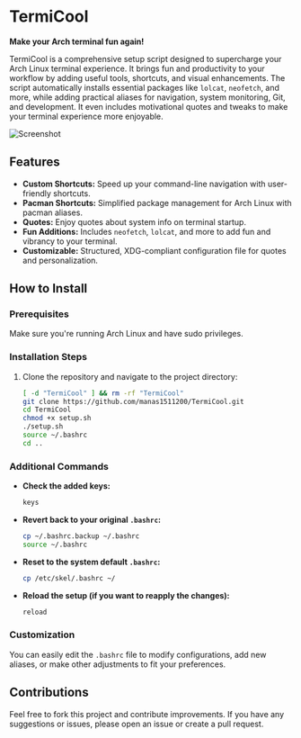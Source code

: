 # TermiCool

**Make your Arch terminal fun again!**

TermiCool is a comprehensive setup script designed to supercharge your Arch Linux terminal experience. It brings fun and productivity to your workflow by adding useful tools, shortcuts, and visual enhancements. The script automatically installs essential packages like `lolcat`, `neofetch`, and more, while adding practical aliases for navigation, system monitoring, Git, and development. It even includes motivational quotes and tweaks to make your terminal experience more enjoyable.

![Screenshot](https://github.com/user-attachments/assets/e2ee8ae5-2bf7-48ef-9db7-4fba5c1b1192)

## Features
- **Custom Shortcuts:** Speed up your command-line navigation with user-friendly shortcuts.
- **Pacman Shortcuts:** Simplified package management for Arch Linux with pacman aliases.
- **Quotes:** Enjoy  quotes about system info on terminal startup.
- **Fun Additions:** Includes `neofetch`, `lolcat`, and more to add fun and vibrancy to your terminal.
- **Customizable:** Structured, XDG-compliant configuration file for quotes and personalization.
  
## How to Install

### Prerequisites
Make sure you're running Arch Linux and have sudo privileges.

### Installation Steps
1. Clone the repository and navigate to the project directory:
    ```bash
    [ -d "TermiCool" ] && rm -rf "TermiCool"
    git clone https://github.com/manas1511200/TermiCool.git
    cd TermiCool
    chmod +x setup.sh
    ./setup.sh
    source ~/.bashrc
    cd ..
    ```

### Additional Commands

- **Check the added keys:**
    ```bash
    keys
    ```

- **Revert back to your original `.bashrc`:**
    ```bash
    cp ~/.bashrc.backup ~/.bashrc
    source ~/.bashrc
    ```

- **Reset to the system default `.bashrc`:**
    ```bash
    cp /etc/skel/.bashrc ~/
    ```

- **Reload the setup (if you want to reapply the changes):**
    ```bash
    reload
    ```

### Customization
You can easily edit the `.bashrc` file to modify configurations, add new aliases, or make other adjustments to fit your preferences.

## Contributions
Feel free to fork this project and contribute improvements. If you have any suggestions or issues, please open an issue or create a pull request.
